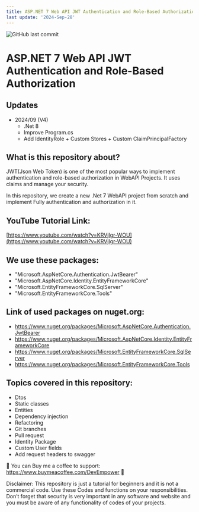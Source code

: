 ```yaml
---
title: ASP.NET 7 Web API JWT Authentication and Role-Based Authorization
last update: '2024-Sep-28'
---
```


![GitHub last commit](https://img.shields.io/github/last-commit/mohammad-taheri1/YouTube-JwtAuthAspNet7WebAPI)

# ASP.NET 7 Web API JWT Authentication and Role-Based Authorization

## Updates

- 2024/09 (V4)
  - .Net 8
  - Improve Program.cs
  - Add IdentityRole + Custom Stores + Custom ClaimPrincipalFactory

## What is this repository about?

JWT(Json Web Token) is one of the most popular ways to implement authentication and role-based authorization in WebAPI Projects. It uses claims and manage your security.

In this repository, we create a new .Net 7 WebAPI project from scratch and implement Fully authentication and authorization in it.

## YouTube Tutorial Link:

[https://www.youtube.com/watch?v=KRVjIgr-WOU](https://www.youtube.com/watch?v=KRVjIgr-WOU)

## We use these packages:

- "Microsoft.AspNetCore.Authentication.JwtBearer"
- "Microsoft.AspNetCore.Identity.EntityFrameworkCore"
- "Microsoft.EntityFrameworkCore.SqlServer"
- "Microsoft.EntityFrameworkCore.Tools"

## Link of used packages on nuget.org:

- https://www.nuget.org/packages/Microsoft.AspNetCore.Authentication.JwtBearer
- https://www.nuget.org/packages/Microsoft.AspNetCore.Identity.EntityFrameworkCore
- https://www.nuget.org/packages/Microsoft.EntityFrameworkCore.SqlServer
- https://www.nuget.org/packages/Microsoft.EntityFrameworkCore.Tools

## Topics covered in this repository:

- Dtos
- Static classes
- Entities
- Dependency injection
- Refactoring
- Git branches
- Pull request
- Identity Package
- Custom User fields
- Add request headers to swagger

💖 You can Buy me a coffee to support: https://www.buymeacoffee.com/DevEmpower 💖

Disclaimer: This repository is just a tutorial for beginners and it is not a commercial code. Use these Codes and functions on your responsibilities. Don’t forget that security is very important in any software and website and you must be aware of any functionality of codes of your projects.
